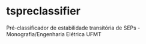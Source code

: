 # tspreclassifier
Pré-classificador de estabilidade transitória de SEPs - Monografia/Engenharia Elétrica UFMT
